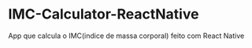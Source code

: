 # IMC-Calculator-ReactNative
 App que calcula o IMC(indice de massa corporal) feito com React Native
